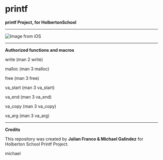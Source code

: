 # printf
**printf Project, for HolbertonSchool**
___
![Image from iOS](https://user-images.githubusercontent.com/60362631/76689343-f3888680-6602-11ea-81f2-4f1172d418f7.jpg)

___

**Authorized functions and macros**

write (man 2 write)

malloc (man 3 malloc)

free (man 3 free)

va_start (man 3 va_start)

va_end (man 3 va_end)

va_copy (man 3 va_copy)

va_arg (man 3 va_arg)
____

**Credits**

This repository was created by **Julian Franco & Michael Galindez** for Holberton School Printf Project.

michael
